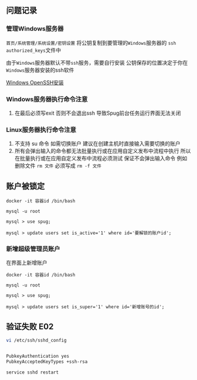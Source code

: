 ## 问题记录

### 管理Windows服务器

`首页/系统管理/系统设置/密钥设置` 将公钥复制到要管理的`Windows`服务器的 `ssh` `authorized_keys`文件中

由于`Windows`服务器默认不带`ssh`服务，需要自行安装 公钥保存的位置决定于你在`Windows`服务器安装的ssh软件

[Windows OpenSSH安装](Windows/Windows-SSH.md)



### Windows服务器执行命令注意

1. 在最后必须写exit 否则不会退出ssh 导致Spug前台任务运行界面无法关闭



### Linux服务器执行命令注意

1. 不支持 su 命令 如需切换账户 建议在创建主机时直接输入需要切换的账户
2. 所有会弹出输入的命令都无法批量执行或在应用自定义发布中流程中执行 所以在批量执行或在应用自定义发布中流程必须测试 保证不会弹出输入命令 例如 删除文件 `rm 文件` 必须写成 `rm -f 文件`



## 账户被锁定



```
docker -it 容器id /bin/bash

mysql -u root

mysql > use spug;

mysql > update users set is_active='1' where id='要解锁的账户id';
```



### 新增超级管理员账户

在界面上新增账户

```
docker -it 容器id /bin/bash

mysql -u root

mysql > use spug;

mysql > update users set is_super='1' where id='新增账号的id';
```



## 验证失败 E02

```sh
vi /etc/ssh/sshd_config


PubkeyAuthentication yes
PubkeyAcceptedKeyTypes +ssh-rsa

service sshd restart
```

